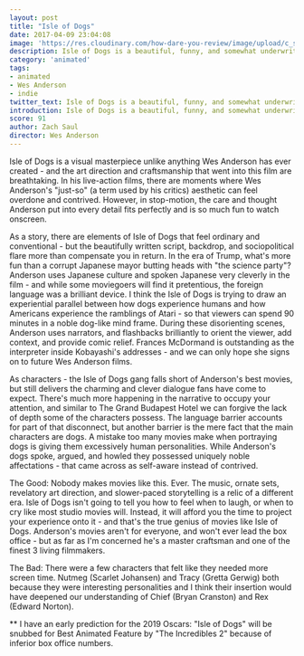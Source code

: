 ```yaml
---
layout: post
title: "Isle of Dogs"
date: 2017-04-09 23:04:08
image: 'https://res.cloudinary.com/how-dare-you-review/image/upload/c_scale,h_399,w_760/v1528670982/isle_of_dogs.jpg'
description: Isle of Dogs is a beautiful, funny, and somewhat underwritten film.  
category: 'animated'
tags: 
- animated
- Wes Anderson
- indie
twitter_text: Isle of Dogs is a beautiful, funny, and somewhat underwritten film.  
introduction: Isle of Dogs is a beautiful, funny, and somewhat underwritten film.
score: 91
author: Zach Saul  
director: Wes Anderson
---
```


Isle of Dogs is a visual masterpiece unlike anything Wes Anderson has ever created - and the art direction and craftsmanship that went into this film are breathtaking. In his live-action films, there are moments where Wes Anderson's "just-so" (a term used by his critics) aesthetic can feel overdone and contrived. However, in stop-motion, the care and thought Anderson put into every detail fits perfectly and is so much fun to watch onscreen.

As a story, there are elements of Isle of Dogs that feel ordinary and conventional  - but the beautifully written script, backdrop, and sociopolitical flare more than compensate you in return. In the era of Trump, what's more fun than a corrupt Japanese mayor butting heads with "the science party"?  Anderson uses Japanese culture and spoken Japanese very cleverly in the film - and while some moviegoers will find it pretentious, the foreign language was a brilliant device. I think the Isle of Dogs is trying to draw an experiential parallel between how dogs experience humans and how Americans experience the ramblings of Atari - so that viewers can spend 90 minutes in a noble dog-like mind frame. During these disorienting scenes, Anderson uses narrators, and flashbacks brilliantly to orient the viewer, add context, and provide comic relief. Frances McDormand is outstanding as the interpreter inside Kobayashi's addresses  - and we can only hope she signs on to future Wes Anderson films.

As characters - the Isle of Dogs gang falls short of Anderson's best movies, but still delivers the charming and clever dialogue fans have come to expect. There's much more happening in the narrative to occupy your attention, and similar to The Grand Budapest Hotel we can forgive the lack of depth some of the characters possess. The language barrier accounts for part of that disconnect, but another barrier is the mere fact that the main characters are dogs. A mistake too many movies make when portraying dogs is giving them excessively human personalities. While Anderson's dogs spoke, argued, and howled they possessed uniquely noble affectations - that came across as self-aware instead of contrived.  

The Good: Nobody makes movies like this. Ever. The music, ornate sets, revelatory art direction, and slower-paced storytelling is a relic of a different era. Isle of Dogs isn't going to tell you how to feel when to laugh, or when to cry like most studio movies will. Instead, it will afford you the time to project your experience onto it - and that's the true genius of movies like Isle of Dogs. Anderson's movies aren't for everyone, and won't ever lead the box office - but as far as I'm concerned he's a master craftsman and one of the finest 3 living filmmakers.  
       
The Bad: There were a few characters that felt like they needed more screen time. Nutmeg (Scarlet Johansen) and Tracy (Gretta Gerwig) both because they were interesting personalities and I think their insertion would have deepened our understanding of Chief (Bryan Cranston) and Rex (Edward Norton).

** I have an early prediction for the 2019 Oscars: "Isle of Dogs" will be snubbed for Best Animated Feature by "The Incredibles 2" because of inferior box office numbers. 